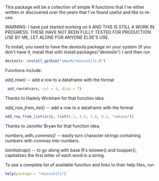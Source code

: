 <!-- README.md is generated from README.Rmd. Please edit that file -->
This package will be a collection of simple R functions that I've either written or discovered over the years that I've found useful and like to re-use.

WARNING: I have just started working on it AND THIS IS STILL A WORK IN PROGRESS. THESE HAVE NOT BEEN FULLY TESTED FOR PRODUCTION USE BY ME, LET ALONE FOR ANYONE ELSE'S USE.

To install, you need to have the devtools package on your system (if you don't have it, install that with install.packages("devtools") ) and then run

``` r
devtools::install_github("smach/rmiscutils.R")
```

Functions include:

*add\_row()* -- add a row to a dataframe with the format

``` r
 add_row(mtcars, cyl = 4, disp = 7)
```

Thanks to Hadely Wickham for that function idea.

*add\_row\_from\_list()* -- add a row to a dataframe with the format

``` r
add_row_from_list(iris, list(5.1, 3.5, 1.4, 0.2, "setosa"))
```

Thanks to Jennifer Bryan for that function idea.

*numbers\_with\_commas()* -- easily turn character strings containing numbers with commas into numbers.

*toinitialcap()* -- to go along with base R's tolower() and toupper(), capitalizes the first letter of each word in a string.

To see a complete list of available function and links to their help files, run

``` r
help(package = "rmiscutils")
```
